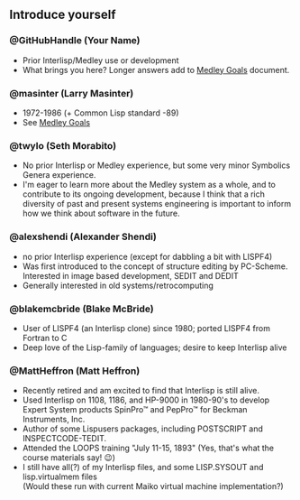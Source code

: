 ## Introduce yourself

###  @GitHubHandle (Your Name)
* Prior Interlisp/Medley use or  development
* What brings you here? Longer answers add to [Medley Goals](https://docs.google.com/document/d/1q15mKHJt1fiFToamUacDWvw2UnUDJIaWLuuaeEUQS8k/edit?usp=sharing) document.

### @masinter (Larry Masinter)
* 1972-1986 (+ Common Lisp standard -89)
* See [Medley Goals](https://docs.google.com/document/d/1q15mKHJt1fiFToamUacDWvw2UnUDJIaWLuuaeEUQS8k/edit?usp=sharing)

### @twylo (Seth Morabito)
* No prior Interlisp or Medley experience, but some very minor Symbolics Genera experience.
* I'm eager to learn more about the Medley system as a whole, and to contribute to its ongoing development, because I think that a rich diversity of past and present systems engineering is important to inform how we think about software in the future.

### @alexshendi (Alexander Shendi)
* no prior Interlisp experience (except for dabbling a bit with LISPF4)
* Was first introduced to the concept of structure editing by PC-Scheme. Interested in image based development, SEDIT and DEDIT
* Generally interested in old systems/retrocomputing

### @blakemcbride (Blake McBride)
* User of LISPF4 (an Interlisp clone) since 1980; ported LISPF4 from Fortran to C
* Deep love of the Lisp-family of languages; desire to keep Interlisp alive

### @MattHeffron (Matt Heffron)
* Recently retired and am excited to find that Interlisp is still alive.
* Used Interlisp on 1108, 1186, and HP-9000 in 1980-90's to develop Expert System products SpinPro™ and PepPro™ for Beckman Instruments, Inc.
* Author of some Lispusers packages, including POSTSCRIPT and INSPECTCODE-TEDIT.
* Attended the LOOPS training "July 11-15, 1893" (Yes, that's what the course materials say! :wink:)
* I still have all(?) of my Interlisp files, and some LISP.SYSOUT and lisp.virtualmem files  
(Would these run with current Maiko virtual machine implementation?)

